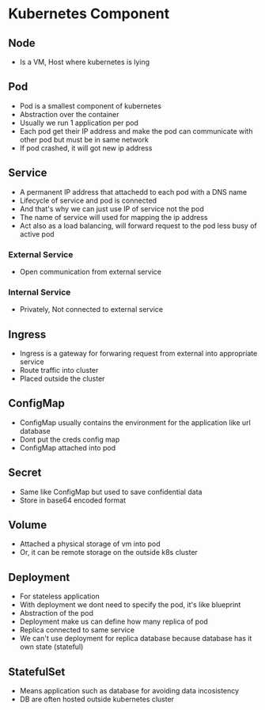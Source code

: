 # Kubernetes Component

## Node

- Is a VM, Host where kubernetes is lying

## Pod

- Pod is a smallest component of kubernetes
- Abstraction over the container
- Usually we run 1 application per pod
- Each pod get their IP address and make the pod can communicate with other pod but must be in same network
- If pod crashed, it will got new ip address

## Service

- A permanent IP address that attachedd to each pod with a DNS name
- Lifecycle of service and pod is connected
- And that's why we can just use IP of service not the pod
- The name of service will used for mapping the ip address
- Act also as a load balancing, will forward request to the pod less busy of active pod

### External Service

- Open communication from external service

### Internal Service

- Privately, Not connected to external service

## Ingress

- Ingress is a gateway for forwaring request from external into appropriate service
- Route traffic into cluster
- Placed outside the cluster

## ConfigMap

- ConfigMap usually contains the environment for the application like url database
- Dont put the creds config map
- ConfigMap attached into pod

## Secret

- Same like ConfigMap but used to save confidential data
- Store in base64 encoded format

## Volume

- Attached a physical storage of vm into pod
- Or, it can be remote storage on the outside k8s cluster

## Deployment

- For stateless application
- With deployment we dont need to specify the pod, it's like blueprint
- Abstraction of the pod
- Deployment make us can define how many replica of pod
- Replica connected to same service
- We can't use deployment for replica database because database has it own state (stateful)

## StatefulSet

- Means application such as database for avoiding data incosistency
- DB are often hosted outside kubernetes cluster
